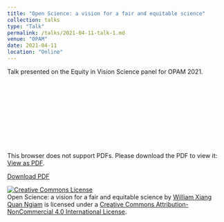 ```yaml
---
title: "Open Science: a vision for a fair and equitable science"
collection: talks
type: "Talk"
permalink: /talks/2021-04-11-talk-1.md
venue: "OPAM"
date: 2021-04-11
location: "Online"
---
```


Talk presented on the Equity in Vision Science panel for OPAM 2021.

<object data="https://williamngiam.github.io/files/OPAM2021.pdf" type="application/pdf" width="700px" height="584px">
    <embed src="https://williamngiam.github.io/files/OPAM2021.pdf">
        <p>This browser does not support PDFs. Please download the PDF to view it: <a href="https://williamngiam.github.io/files/OPAM2021.pdf">View as PDF</a>.</p>
    </embed>
</object>

<u><a href="https://williamngiam.github.io/files/OPAM2021.pdf">Download PDF</a></u>

<a rel="license" href="http://creativecommons.org/licenses/by-nc/4.0/"><img alt="Creative Commons License" style="border-width:0" src="https://i.creativecommons.org/l/by-nc/4.0/88x31.png" /></a><br /><span xmlns:dct="http://purl.org/dc/terms/" property="dct:title">Open Science: a vision for a fair and equitable science</span> by <a xmlns:cc="http://creativecommons.org/ns#" href="https://williamngiam.github.io/talks/2021-04-11-talk-1" property="cc:attributionName" rel="cc:attributionURL">William Xiang Quan Ngiam</a> is licensed under a <a rel="license" href="http://creativecommons.org/licenses/by-nc/4.0/">Creative Commons Attribution-NonCommercial 4.0 International License</a>.
